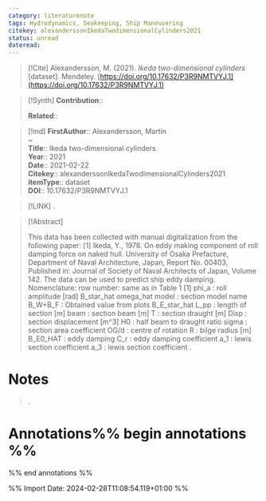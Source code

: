 ```yaml
---
category: literaturenote
tags: Hydrodynamics, Seakeeping, Ship Maneuvering
citekey: alexanderssonIkedaTwodimensionalCylinders2021
status: unread
dateread:
---
```


> [!Cite]
> Alexandersson, M. (2021). _Ikeda two-dimensional cylinders_ [dataset]. Mendeley. [https://doi.org/10.17632/P3R9NMTVYJ.1](https://doi.org/10.17632/P3R9NMTVYJ.1)

>[!Synth]
>**Contribution**:: 
>
>**Related**:: 
>

>[!md]
> **FirstAuthor**:: Alexandersson, Martin  
~    
> **Title**:: Ikeda two-dimensional cylinders  
> **Year**:: 2021  
> **Date**:: 2021-02-22  
> **Citekey**:: alexanderssonIkedaTwodimensionalCylinders2021  
> **itemType**:: dataset  
> **DOI**:: 10.17632/P3R9NMTVYJ.1    

> [!LINK] 
>.

> [!Abstract]
>
> This data has been collected with manual digitalization from the following paper: [1] Ikeda, Y., 1978. On eddy making component of roll damping force on naked hull. University of Osaka Prefacture, Department of Naval Architecture, Japan, Report No. 00403, Published in: Journal of Society of Naval Architects of Japan, Volume 142. The data can be used to predict ship eddy damping. Nomenclature: row number: same as in Table 1 [1] phi_a : roll amplitude [rad] B_star_hat omega_hat model : section model name B_W+B_F : Obtained value from plots B_E_star_hat L_pp : length of section [m] beam : section beam [m] T : section draught [m] Disp : section displacement [m^3] H0 : half beam to draught ratio sigma : section area coefficient OG/d : centre of rotation R : bilge radius [m] B_E0_HAT : eddy damping C_r : eddy damping coefficient a_1 : lewis section coefficient a_3 : lewis section coefficient
>.
> 
# Notes
>.


# Annotations%% begin annotations %%


%% end annotations %%

%% Import Date: 2024-02-28T11:08:54.119+01:00 %%
